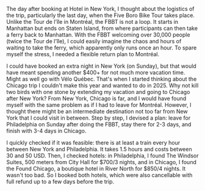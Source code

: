 The day after booking at Hotel in New York, I thought about the logistics of the trip, particularly the last day, when the Five Boro Bike Tour takes place. Unlike the Tour de l'île in Montréal, the FBBT is not a loop. It starts in Manhattan but ends on Staten Island, from where participants can then take a ferry back to Manhattan. With the FBBT welcoming over 30,000 people (twice the Tour de l'île), I could easily imagine the chaos and hours of waiting to take the ferry, which apparently only runs once an hour. To spare myself the stress, I needed a flexible return plan to Montréal.

I could have booked an extra night in New York (on Sunday), but that would have meant spending another $400+ for not much more vacation time. Might as well go with Vélo Québec. That's when I started thinking about the Chicago trip I couldn't make this year and wanted to do in 2025. Why not kill two birds with one stone by extending my vacation and going to Chicago after New York? From New York, Chicago is far, and I would have found myself with the same problem as if I had to leave for Montréal. However, I thought there might be an intermediate destination not too far from New York that I could visit in between. Step by step, I devised a plan: leave for Philadelphia on Sunday after doing the FBBT, stay there for 2-3 days, and finish with 3-4 days in Chicago.

I quickly checked if it was feasible: there is at least a train every hour between New York and Philadelphia. It takes 1.5 hours and costs between 30 and 50 USD. Then, I checked hotels: in Philadelphia, I found The Windsor Suites, 500 meters from City Hall for $700/3 nights, and in Chicago, I found the Found Chicago, a boutique hotel in River North for $850/4 nights. It wasn't too bad. So I booked both hotels, which were also cancellable with full refund up to a few days before the trip.
